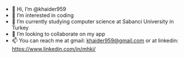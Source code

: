 - 👋 Hi, I’m @khaider959
- 👀 I’m interested in coding
- 🌱 I’m currently studying computer science at Sabanci University in Turkey
- 💞️ I’m looking to collaborate on my app
- 📫 You can reach me at gmail: khaider959@gmail.com or at linkedin: https://www.linkedin.com/in/mhkj/

<!---
khaider959/khaider959 is a ✨ special ✨ repository because its `README.md` (this file) appears on your GitHub profile.
You can click the Preview link to take a look at your changes.
--->
